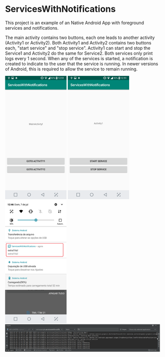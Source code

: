 # ServicesWithNotifications

This project is an example of an Native Android App with foreground services and notifications.

The main activity contains two buttons, each one leads to another activity (Activity1 or Activity2). 
Both Activity1 and Activity2 contains two buttons each, "start service" and "stop service". 
Activity1 can start and stop the Service1 and Activity2 do the same for Service2. 
Both services only print logs every 1 second. 
When any of the services is started, a notification is created to indicate to the user that the service is running. In newer versions of Android, this is required to allow the service to remain running.

<img src="doc/mainActivity.png" alt="drawing" width="200"/>
<img src="doc/activity1.png" alt="drawing" width="200"/>
<img src="doc/notification.png" alt="drawing" width="200"/>
<img src="doc/logcat.png" alt="drawing" width="800"/>